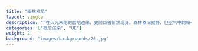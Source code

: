 ```yaml
---
title: "幽林初见"
layout: single
description: "“在火光未熄的营地边缘，史前巨兽悄然现身。森林依旧寂静，但空气中的每一次震动，都是命运靠近的信号。”"
categories: ["概念渲染", "UE"]
weight: 2
background: "images/backgrounds/26.jpg"
---
```

